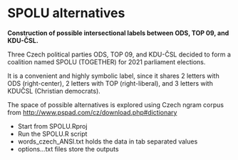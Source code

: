 # SPOLU alternatives
**Construction of possible intersectional labels between ODS, TOP 09, and KDU-ČSL.**

Three Czech political parties ODS, TOP 09, and KDU-ČSL decided to form a coalition named SPOLU (TOGETHER) for 2021 parliament elections.

It is a convenient and highly symbolic label, since it shares 2 letters with ODS (right-center), 2 letters with TOP (right-liberal), and 3 letters with KDUČSL (Christian democrats).

The space of possible alternatives is explored using Czech ngram corpus from http://www.pspad.com/cz/download.php#dictionary 

- Start from SPOLU.Rproj
- Run the SPOLU.R script
- words_czech_ANSI.txt holds the data in tab separated values
- options...txt files store the outputs

